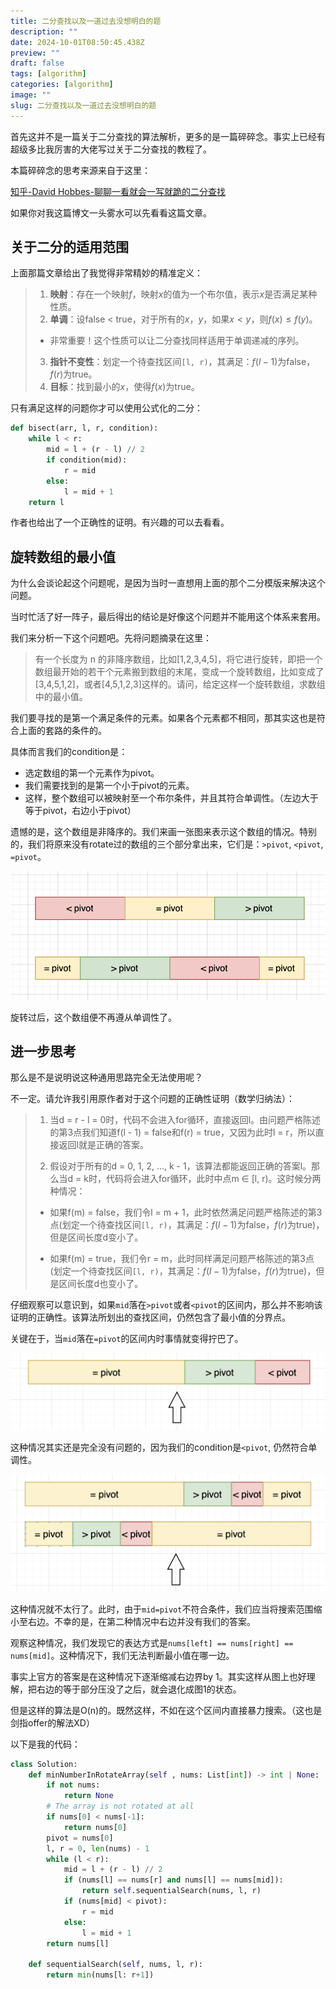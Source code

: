 ```yaml
---
title: 二分查找以及一道过去没想明白的题
description: ""
date: 2024-10-01T08:50:45.438Z
preview: ""
draft: false
tags: [algorithm]
categories: [algorithm]
image: ""
slug: 二分查找以及一道过去没想明白的题
---
```


首先这并不是一篇关于二分查找的算法解析，更多的是一篇碎碎念。事实上已经有超级多比我厉害的大佬写过关于二分查找的教程了。

本篇碎碎念的思考来源来自于这里：

[知乎-David Hobbes-聊聊一看就会一写就跪的二分查找](https://zhuanlan.zhihu.com/p/343138037)

如果你对我这篇博文一头雾水可以先看看这篇文章。

## 关于二分的适用范围

上面那篇文章给出了我觉得非常精妙的精准定义：

> 1. **映射**：存在一个映射$f$，映射$x$的值为一个布尔值，表示$x$是否满足某种性质。
> 2. **单调**：设false < true，对于所有的$x，y$，如果$x < y$，则$f(x) \leq f(y)$。
> - 非常重要！这个性质可以让二分查找同样适用于单调递减的序列。
> 3. **指针不变性**：划定一个待查找区间`[l, r)`，其满足：$f(l-1)$为false，$f(r)$为true。
> 4. **目标**：找到最小的$x$，使得$f(x)$为true。

只有满足这样的问题你才可以使用公式化的二分：

```py
def bisect(arr, l, r, condition):
    while l < r:
        mid = l + (r - l) // 2
        if condition(mid):
            r = mid
        else:
            l = mid + 1
    return l
```

作者也给出了一个正确性的证明。有兴趣的可以去看看。

## 旋转数组的最小值

为什么会谈论起这个问题呢，是因为当时一直想用上面的那个二分模版来解决这个问题。

当时忙活了好一阵子，最后得出的结论是好像这个问题并不能用这个体系来套用。

我们来分析一下这个问题吧。先将问题摘录在这里：

> 有一个长度为 n 的非降序数组，比如[1,2,3,4,5]，将它进行旋转，即把一个数组最开始的若干个元素搬到数组的末尾，变成一个旋转数组，比如变成了[3,4,5,1,2]，或者[4,5,1,2,3]这样的。请问，给定这样一个旋转数组，求数组中的最小值。

我们要寻找的是第一个满足条件的元素。如果各个元素都不相同，那其实这也是符合上面的套路的条件的。

具体而言我们的condition是：
- 选定数组的第一个元素作为pivot。
- 我们需要找到的是第一个小于pivot的元素。
- 这样，整个数组可以被映射至一个布尔条件，并且其符合单调性。（左边大于等于pivot，右边小于pivot）

遗憾的是，这个数组是非降序的。我们来画一张图来表示这个数组的情况。特别的，我们将原来没有rotate过的数组的三个部分拿出来，它们是：`>pivot`, `<pivot`, `=pivot`。

![上图旋转前，下图旋转后](QQ_1727774839140.png)

旋转过后，这个数组便不再遵从单调性了。

## 进一步思考
那么是不是说明说这种通用思路完全无法使用呢？

不一定。请允许我引用原作者对于这个问题的正确性证明（数学归纳法）：
>1. 当d = r - l = 0时，代码不会进入for循环，直接返回l。由问题严格陈述的第3点我们知道f(l - 1) = false和f(r) = true，又因为此时l = r，所以直接返回l就是正确的答案。
>
>2. 假设对于所有的d = 0, 1, 2, ..., k - 1，该算法都能返回正确的答案l。那么当d = k时，代码将会进入for循环，此时中点m ∈ [l, r)。这时候分两种情况：
>
> - 如果f(m) = false，我们令l = m + 1，此时依然满足问题严格陈述的第3点(划定一个待查找区间`[l, r)`，其满足：$f(l-1)$为false，$f(r)$为true)，但是区间长度d变小了。
>
> - 如果f(m) = true，我们令r = m，此时同样满足问题严格陈述的第3点(划定一个待查找区间`[l, r)`，其满足：$f(l-1)$为false，$f(r)$为true)，但是区间长度d也变小了。

仔细观察可以意识到，如果`mid`落在`>pivot`或者`<pivot`的区间内，那么并不影响该证明的正确性。该算法所划出的查找区间，仍然包含了最小值的分界点。

关键在于，当`mid`落在`=pivot`的区间内时事情就变得拧巴了。

![【图1】注意：为什么没有`>, <, =`的组合呢？这是因为我们的pivot是选定了数组的第一个元素，所以一定会以`=`开头。](QQ_1727775740667.png)

这种情况其实还是完全没有问题的，因为我们的condition是`<pivot`, 仍然符合单调性。

![【图2】Failure case](QQ_1727775960495.png)

这种情况就不太行了。此时，由于`mid=pivot`不符合条件，我们应当将搜索范围缩小至右边。不幸的是，在第二种情况中右边并没有我们的答案。

观察这种情况，我们发现它的表达方式是`nums[left] == nums[right] == nums[mid]`。这种情况下，我们无法判断最小值在哪一边。

事实上官方的答案是在这种情况下逐渐缩减右边界by 1。其实这样从图上也好理解，把右边的等于部分压没了之后，就会退化成图1的状态。

但是这样的算法是O(n)的。既然这样，不如在这个区间内直接暴力搜索。（这也是剑指offer的解法XD）

以下是我的代码：

```py
class Solution:
    def minNumberInRotateArray(self , nums: List[int]) -> int | None:
        if not nums:
            return None
        # The array is not rotated at all
        if nums[0] < nums[-1]:
            return nums[0]
        pivot = nums[0]
        l, r = 0, len(nums) - 1
        while (l < r):
            mid = l + (r - l) // 2
            if (nums[l] == nums[r] and nums[l] == nums[mid]):
                return self.sequentialSearch(nums, l, r)
            if (nums[mid] < pivot):
                r = mid
            else:
                l = mid + 1
        return nums[l]
    
    def sequentialSearch(self, nums, l, r):
        return min(nums[l: r+1])
```